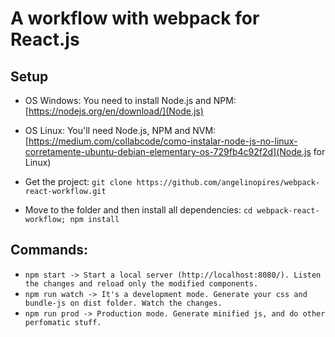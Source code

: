 # A workflow with webpack for React.js


## Setup

* OS Windows: You need to install Node.js and NPM: [https://nodejs.org/en/download/](Node.js)


* OS Linux: You'll need Node.js, NPM and NVM: [https://medium.com/collabcode/como-instalar-node-js-no-linux-corretamente-ubuntu-debian-elementary-os-729fb4c92f2d](Node.js for Linux)

* Get the project:
``git clone https://github.com/angelinopires/webpack-react-workflow.git``

* Move to the folder and then install all dependencies:
``cd webpack-react-workflow; npm install ``

## Commands:

* ``npm start -> Start a local server (http://localhost:8080/). Listen the changes and reload only the modified components.``
* ``npm run watch -> It's a development mode. Generate your css and bundle-js on dist folder. Watch the changes.``
* ``npm run prod -> Production mode. Generate minified js, and do other perfomatic stuff.``